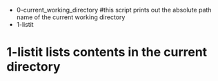 * 0-current_working_directory
#this script prints out the absolute path name of the current working directory
* 1-listit 
# 1-listit lists contents in the current directory

